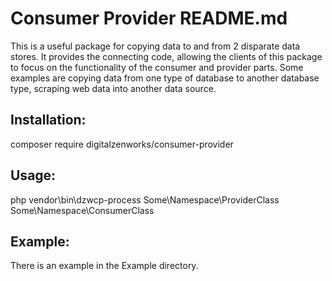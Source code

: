 # Consumer Provider README.md

This is a useful package for copying data to and from 2 disparate data stores.  It provides the connecting code, allowing the clients of this package to focus on the functionality of the consumer and provider parts.  Some examples are copying data from one type of database to another database type, scraping web data into another data source.

## Installation:
composer require digitalzenworks/consumer-provider

## Usage:
php vendor\bin\dzwcp-process Some\Namespace\ProviderClass Some\Namespace\ConsumerClass

## Example:
There is an example in the Example directory.
